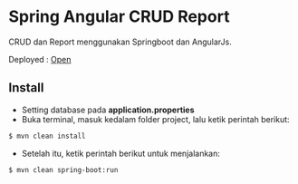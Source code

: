 # Spring Angular CRUD Report

CRUD dan Report menggunakan Springboot dan AngularJs.

Deployed : [Open](http://datasiswa-ichsanfirdaus.rhcloud.com/)

## Install
* Setting database pada **application.properties**
* Buka terminal, masuk kedalam folder project, lalu ketik perintah berikut:
``` bash
$ mvn clean install
```
* Setelah itu, ketik perintah berikut untuk menjalankan:
``` bash
$ mvn clean spring-boot:run
```

